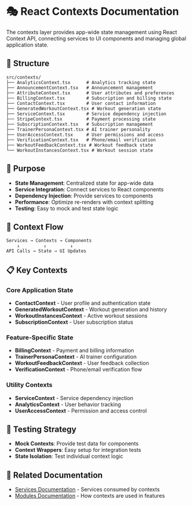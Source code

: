 # 🎭 React Contexts Documentation

The contexts layer provides app-wide state management using React Context API, connecting services to UI components and managing global application state.

## 📁 Structure

```
src/contexts/
├── AnalyticsContext.tsx      # Analytics tracking state
├── AnnouncementContext.tsx   # Announcement management
├── AttributeContext.tsx      # User attributes and preferences
├── BillingContext.tsx        # Subscription and billing state
├── ContactContext.tsx        # User contact information
├── GeneratedWorkoutContext.tsx # Workout generation state
├── ServiceContext.tsx        # Service dependency injection
├── StripeContext.tsx         # Payment processing state
├── SubscriptionContext.tsx   # Subscription management
├── TrainerPersonaContext.tsx # AI trainer personality
├── UserAccessContext.tsx     # User permissions and access
├── VerificationContext.tsx   # Phone/email verification
├── WorkoutFeedbackContext.tsx # Workout feedback state
└── WorkoutInstancesContext.tsx # Workout session state
```

## 🎯 Purpose

- **State Management**: Centralized state for app-wide data
- **Service Integration**: Connect services to React components
- **Dependency Injection**: Provide services to components
- **Performance**: Optimize re-renders with context splitting
- **Testing**: Easy to mock and test state logic

## 🔄 Context Flow

```
Services → Contexts → Components
    ↓         ↓         ↓
API Calls → State → UI Updates
```

## 📋 Key Contexts

### Core Application State

- **ContactContext** - User profile and authentication state
- **GeneratedWorkoutContext** - Workout generation and history
- **WorkoutInstancesContext** - Active workout sessions
- **SubscriptionContext** - User subscription status

### Feature-Specific State

- **BillingContext** - Payment and billing information
- **TrainerPersonaContext** - AI trainer configuration
- **WorkoutFeedbackContext** - User feedback collection
- **VerificationContext** - Phone/email verification flow

### Utility Contexts

- **ServiceContext** - Service dependency injection
- **AnalyticsContext** - User behavior tracking
- **UserAccessContext** - Permission and access control

## 🧪 Testing Strategy

- **Mock Contexts**: Provide test data for components
- **Context Wrappers**: Easy setup for integration tests
- **State Isolation**: Test individual context logic

## 🔗 Related Documentation

- [Services Documentation](../services/README.md) - Services consumed by contexts
- [Modules Documentation](../modules/README.md) - How contexts are used in features 